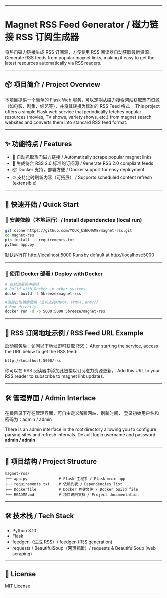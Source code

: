 
---

# Magnet RSS Feed Generator / 磁力链接 RSS 订阅生成器

将热门磁力链接生成 RSS 订阅源，方便使用 RSS 阅读器自动获取最新资源。
Generate RSS feeds from popular magnet links, making it easy to get the latest resources automatically via RSS readers.

---

## 📦 项目简介 / Project Overview

本项目提供一个简单的 Flask Web 服务，可以定期从磁力搜索网站获取热门资源（如电影、剧集、综艺等），并将其转换为标准的 RSS Feed 格式。
This project offers a simple Flask web service that periodically fetches popular resources (movies, TV shows, variety shows, etc.) from magnet search websites and converts them into standard RSS feed format.

---

## ✨ 功能特点 / Features

* 🧲 自动抓取热门磁力链接 / Automatically scrape popular magnet links
* 📰 生成符合 RSS 2.0 标准的订阅源 / Generate RSS 2.0 compliant feeds
* 📦 Docker 支持，部署方便 / Docker support for easy deployment
* ⏱ 支持定时刷新内容（可拓展） / Supports scheduled content refresh (extensible)

---

## 🚀 快速开始 / Quick Start

### 🔧 安装依赖（本地运行）/ Install dependencies (local run)

```bash
git clone https://github.com/YOUR_USERNAME/magnet-rss.git
cd magnet-rss
pip install -r requirements.txt
python app.py
```

默认运行在 [http://localhost:5000](http://localhost:5000)
Runs by default at [http://localhost:5000](http://localhost:5000)

---

### 🐳 使用 Docker 部署 / Deploy with Docker


```bash
# 在其他系统中编译
# Bulid with Docker in other systems.
docker build -t 5breeze/magnet-rss .
```

```bash
#直接拉取镜像使用（当前支持AMD64、arm64、armv7）
# Run directly.
docker run -d -p 5000:5000 5breeze/magnet-rss
```

---

## 📡 RSS 订阅地址示例 / RSS Feed URL Example

启动服务后，访问以下地址即可获取 RSS：
After starting the service, access the URL below to get the RSS feed:

```
http://localhost:5000/rss
```

你可以在 RSS 阅读器中添加此链接以订阅磁力资源更新。
Add this URL to your RSS reader to subscribe to magnet link updates.

---

## 🛠 管理界面 / Admin Interface

在根目录下存在管理界面，可自由定义解析网站、刷新时间，
登录初始用户名和密码为：admin / admin

There is an admin interface in the root directory allowing you to configure parsing sites and refresh intervals.
Default login username and password: **admin / admin**

---

## 📁 项目结构 / Project Structure

```
magnet-rss/
├── app.py              # Flask 主程序 / Flask main app
├── requirements.txt    # 依赖列表 / Dependencies list
├── Dockerfile          # Docker 构建文件 / Docker build file
└── README.md           # 项目说明文档 / Project documentation
```

---

## 🛠 技术栈 / Tech Stack

* Python 3.10
* Flask
* feedgen（生成 RSS）/ feedgen (RSS generation)
* requests / BeautifulSoup（网页抓取）/ requests & BeautifulSoup (web scraping)

---

## 📄 License

MIT License

---

